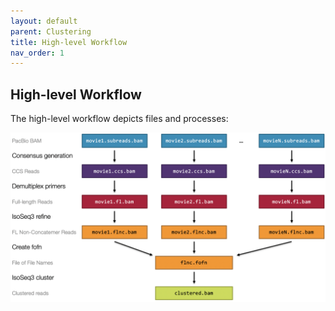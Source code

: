 ```yaml
---
layout: default
parent: Clustering
title: High-level Workflow
nav_order: 1
---
```


## High-level Workflow

The high-level workflow depicts files and processes:

<img width="1000px" src="../img/isoseq-clustering-end-to-end.png"/>
